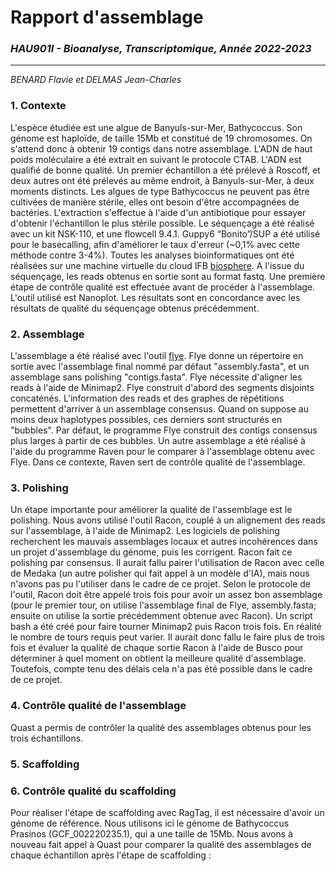 # Rapport d'assemblage
### _HAU901I - Bioanalyse, Transcriptomique, Année 2022-2023_
---------------------------------------------
_BENARD Flavie et DELMAS Jean-Charles_

### 1. Contexte
L'espèce étudiée est une algue de Banyuls-sur-Mer, Bathycoccus.
Son génome est haploïde, de taille 15Mb et constitué de 19 chromosomes. On s'attend donc à obtenir 19 contigs dans notre assemblage.
L'ADN de haut poids moléculaire a été extrait en suivant le protocole CTAB. L'ADN est qualifié de bonne qualité.
Un premier échantillon a été prélevé à Roscoff, et deux autres ont été prélevés au même endroit, à Banyuls-sur-Mer, à deux moments distincts.
Les algues de type Bathycoccus ne peuvent pas être cultivées de manière stérile, elles ont besoin d'être accompagnées de bactéries. L'extraction s'effectue à l'aide d'un antibiotique pour essayer d'obtenir l'échantillon le plus stérile possible.
Le séquençage a été réalisé avec un kit NSK-110, et une flowcell 9.4.1. Guppy6 “Bonito”/SUP a été utilisé pour le basecalling, afin d'améliorer le taux d'erreur (~0,1% avec cette méthode contre 3-4%).
Toutes les analyses bioinformatiques ont été réalisées sur une machine virtuelle du cloud IFB [biosphere].
A l'issue du séquençage, les reads obtenus en sortie sont au format fastq.
Une première étape de contrôle qualité est effectuée avant de procéder à l'assemblage. L'outil utilisé est Nanoplot. Les résultats sont en concordance avec les résultats de qualité du séquençage obtenus précédemment. 

### 2. Assemblage
L'assemblage a été réalisé avec l'outil [flye]. Flye donne un répertoire en sortie avec l'assemblage final nommé par défaut "assembly.fasta", et un assemblage sans polishing "contigs.fasta". Flye nécessite d'aligner les reads à l'aide de Minimap2. Flye construit d'abord des segments disjoints concaténés. L'information des reads et des graphes de répétitions permettent d'arriver à un assemblage consensus.
Quand on suppose au moins deux haplotypes possibles, ces derniers sont structurés en "bubbles". Par défaut, le programme Flye construit des contigs consensus plus larges à partir de ces bubbles. 
Un autre assemblage a été réalisé à l'aide du programme Raven pour le comparer à l'assemblage obtenu avec Flye. Dans ce contexte, Raven sert de contrôle qualité de l'assemblage.

### 3. Polishing
Un étape importante pour améliorer la qualité de l'assemblage est le polishing. 
Nous avons utilisé l'outil Racon, couplé à un alignement des reads sur l'assemblage, à l'aide de Minimap2. Les logiciels de polishing recherchent les mauvais assemblages locaux et autres incohérences dans un projet d'assemblage du génome, puis les corrigent. Racon fait ce polishing par consensus. Il aurait fallu pairer l'utilisation de Racon avec celle de Medaka (un autre polisher qui fait appel à un modèle d'IA), mais nous n'avons pas pu l'utiliser dans le cadre de ce projet. 
Selon le protocole de l'outil, Racon doit être appelé trois fois pour avoir un assez bon assemblage (pour le premier tour, on utilise l'assemblage final de Flye, assembly.fasta; ensuite on utilise la sortie précédemment obtenue avec Racon). Un script bash a été créé pour faire tourner Minimap2 puis Racon trois fois. En réalité le nombre de tours requis peut varier. Il aurait donc fallu le faire plus de trois fois et évaluer la qualité de chaque sortie Racon à l'aide de Busco pour déterminer à quel moment on obtient la meilleure qualité d'assemblage. Toutefois, compte tenu des délais cela n'a pas été possible dans le cadre de ce projet. 

### 4. Contrôle qualité de l'assemblage

Quast a permis de contrôler la qualité des assemblages obtenus pour les trois échantillons. 

### 5. Scaffolding

### 6. Contrôle qualité du scaffolding

Pour réaliser l'étape de scaffolding avec RagTag, il est nécessaire d'avoir un génome de référence. Nous utilisons ici le génome de Bathycoccus Prasinos (GCF_002220235.1), qui a une taille de 15Mb. 
Nous avons à nouveau fait appel à Quast pour comparer la qualité des assemblages de chaque échantillon après l'étape de scaffolding :


[//]: # (Liens)
   [flye]: <https://www.nature.com/articles/s41587-019-0072-8>
   [biosphere]: <https://biosphere.france-bioinformatique.fr/>
   [southGreen]: <https://github.com/SouthGreenPlatform/training_SV_teaching/tree/2022>
   

